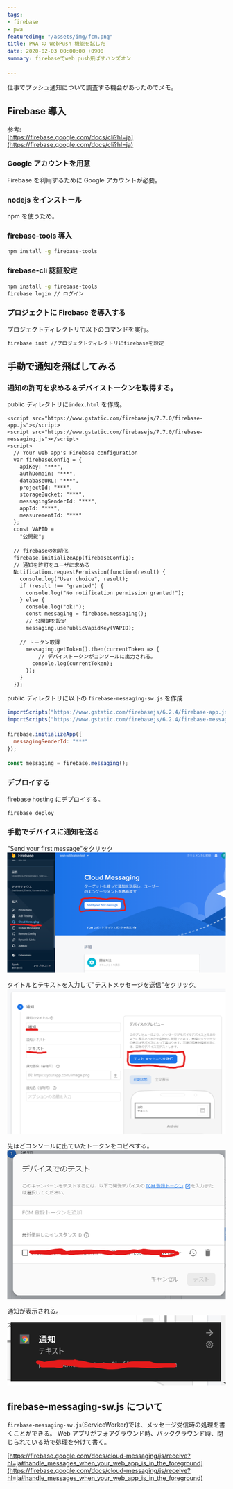 ```yaml
---
tags:
- firebase
- pwa
featuredimg: "/assets/img/fcm.png"
title: PWA の WebPush 機能を試した
date: 2020-02-03 00:00:00 +0900
summary: firebaseでweb push飛ばすハンズオン

---
```

仕事でプッシュ通知について調査する機会があったのでメモ。

## Firebase 導入

参考:  
[https://firebase.google.com/docs/cli?hl=ja](https://firebase.google.com/docs/cli?hl=ja)

### Google アカウントを用意

Firebase を利用するために Google アカウントが必要。

### nodejs をインストール

npm を使うため。

### firebase-tools 導入

```sh
npm install -g firebase-tools
```

### firebase-cli 認証設定

```sh
npm install -g firebase-tools
firebase login // ログイン
```

### プロジェクトに Firebase を導入する

プロジェクトディレクトリで以下のコマンドを実行。

```sh
firebase init //プロジェクトディレクトリにfirebaseを設定
```

## 手動で通知を飛ばしてみる

### 通知の許可を求める＆デバイストークンを取得する。

public ディレクトリに`index.html` を作成。

    <script src="https://www.gstatic.com/firebasejs/7.7.0/firebase-app.js"></script>
    <script src="https://www.gstatic.com/firebasejs/7.7.0/firebase-messaging.js"></script>
    <script>
      // Your web app's Firebase configuration
      var firebaseConfig = {
        apiKey: "***",
        authDomain: "***",
        databaseURL: "***",
        projectId: "***",
        storageBucket: "***",
        messagingSenderId: "***",
        appId: "***",
        measurementId: "***"
      };
      const VAPID =
        "公開鍵";
    
      // firebaseの初期化
      firebase.initializeApp(firebaseConfig);
      // 通知を許可をユーザに求める
      Notification.requestPermission(function(result) {
        console.log("User choice", result);
        if (result !== "granted") {
          console.log("No notification permission granted!");
        } else {
          console.log("ok!");
          const messaging = firebase.messaging();
          // 公開鍵を設定
          messaging.usePublicVapidKey(VAPID);
    
        // トークン取得
          messaging.getToken().then(currentToken => {
              // デバイストークンがコンソールに出力される。
            console.log(currentToken);
          });
        }
      });

public ディレクトリに以下の `firebase-messaging-sw.js` を作成

```javascript
importScripts("https://www.gstatic.com/firebasejs/6.2.4/firebase-app.js");
importScripts("https://www.gstatic.com/firebasejs/6.2.4/firebase-messaging.js");

firebase.initializeApp({
  messagingSenderId: "***"
});

const messaging = firebase.messaging();
```

### デプロイする

firebase hosting にデプロイする。

```sh
firebase deploy
```

### 手動でデバイスに通知を送る

"Send your first message"をクリック
![](/assets/img/web-push-hands-on-1.png)

タイトルとテキストを入力して"テストメッセージを送信"をクリック。
![](/assets/img/web-push-hands-on-2.png)

先ほどコンソールに出ていたトークンをコピペする。
![](/assets/img/web-push-hands-on-3.png)

通知が表示される。
![](/assets/img/web-push-hands-on-4.png)

## firebase-messaging-sw.js について

`firebase-messaging-sw.js`(ServiceWorker)では、メッセージ受信時の処理を書くことができる。
Web アプリがフォアグラウンド時、バックグラウンド時、閉じられている時で処理を分けて書く。

[https://firebase.google.com/docs/cloud-messaging/js/receive?hl=ja#handle_messages_when_your_web_app_is_in_the_foreground](https://firebase.google.com/docs/cloud-messaging/js/receive?hl=ja#handle_messages_when_your_web_app_is_in_the_foreground)
